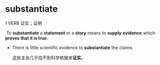 # substantiate

1 VERB 证实；证明

​	To **substantiate** a **statement** or a **story** means to **supply evidence** which **proves that it is true**.

* There is little scientific evidence to **substantiate** the claims.

  这些主张几乎找不到科学依据来**证实**。